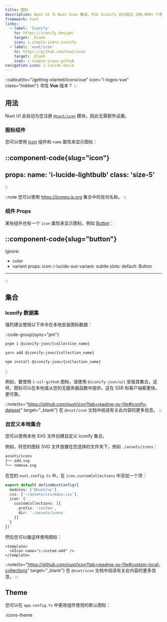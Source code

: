 ```yaml
---
title: 图标
description: Nuxt UI 与 Nuxt Icon 集成，可从 Iconify 访问超过 200,000+ 个图标。
framework: nuxt
links:
  - label: 'Iconify'
    to: https://iconify.design/
    target: _blank
    icon: i-simple-icons-iconify
  - label: 'nuxt/icon'
    to: https://github.com/nuxt/icon
    target: _blank
    icon: i-simple-icons-github
navigation.icon: i-lucide-smile
---
```


::callout{to="/getting-started/icons/vue" icon="i-logos-vue" class="hidden"}
寻找 **Vue** 版本？
::

## 用法

Nuxt UI 会自动为您注册 [`@nuxt/icon`](https://github.com/nuxt/icon) 模块，因此无需额外设置。

### 图标组件

您可以使用 [Icon](/components/icon) 组件和 `name` 属性来显示图标：

::component-code{slug="icon"}
---
props:
  name: 'i-lucide-lightbulb'
  class: 'size-5'
---
::

::note
您可以使用 <https://icones.js.org> 集合中的任何名称。
::

### 组件 Props

某些组件也有一个 `icon` 属性来显示图标，例如 [Button](/components/button)：

::component-code{slug="button"}
---
ignore:
  - color
  - variant
props:
  icon: i-lucide-sun
  variant: subtle
slots:
  default: Button
---
::

## 集合

### Iconify 数据集

强烈建议使用以下命令在本地安装图标数据：

::code-group{sync="pm"}

```bash [pnpm]
pnpm i @iconify-json/{collection_name}
```

```bash [yarn]
yarn add @iconify-json/{collection_name}
```

```bash [npm]
npm install @iconify-json/{collection_name}
```

::

例如，要使用 `i-uil-github` 图标，请使用 `@iconify-json/uil` 安装其集合。这样，图标可以在本地或从您的无服务器函数中提供，这在 SSR 和客户端都更快、更可靠。

::note{to="https://github.com/nuxt/icon?tab=readme-ov-file#iconify-dataset" target="_blank"}
在 `@nuxt/icon` 文档中阅读有关此内容的更多信息。
::

### 自定义本地集合

您可以使用本地 SVG 文件创建自定义 Iconify 集合。

例如，将您的图标 SVG 文件放置在您选择的文件夹下，例如 `./assets/icons`：

```bash
assets/icons
├── add.svg
└── remove.svg
```

在您的 `nuxt.config.ts` 中，在 `icon.customCollections` 中添加一个项：

```ts
export default defineNuxtConfig({
  modules: ['@nuxt/ui'],
  css: ['~/assets/css/main.css'],
  icon: {
    customCollections: [{
      prefix: 'custom',
      dir: './assets/icons'
    }]
  }
})
```

然后您可以像这样使用图标：

```vue
<template>
  <UIcon name="i-custom-add" />
</template>
```

::note{to="https://github.com/nuxt/icon?tab=readme-ov-file#custom-local-collections" target="_blank"}
在 `@nuxt/icon` 文档中阅读有关此内容的更多信息。
::

## Theme

您可以在 `app.config.ts` 中更改组件使用的默认图标：

:icons-theme
